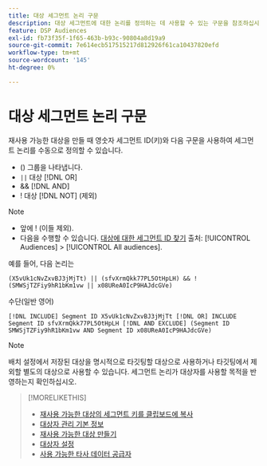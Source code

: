 ```yaml
---
title: 대상 세그먼트 논리 구문
description: 대상 세그먼트에 대한 논리를 정의하는 데 사용할 수 있는 구문을 참조하십시오.
feature: DSP Audiences
exl-id: fb73f35f-1f65-463b-b93c-90804a8d19a9
source-git-commit: 7e614ecb517515217d812926f61ca10437820efd
workflow-type: tm+mt
source-wordcount: '145'
ht-degree: 0%

---
```


# 대상 세그먼트 논리 구문

재사용 가능한 대상을 만들 때 영숫자 세그먼트 ID(키)와 다음 구문을 사용하여 세그먼트 논리를 수동으로 정의할 수 있습니다.

* () 그룹을 나타냅니다.
* `||` 대상 [!DNL OR] <!-- || escaped with backticks so Jenkins doesn't think it's a Markdown table -->
* &amp;&amp; [!DNL AND]
* ! 대상 [!DNL NOT] (제외)

>[!NOTE]
>
>* 앞에 ! (이들 제외).
>* 다음을 수행할 수 있습니다. [대상에 대한 세그먼트 ID 찾기](reusable-audience-clipboard.md) 출처: [!UICONTROL Audiences] > [!UICONTROL All audiences].


예를 들어, 다음 논리는

```
(X5vUk1cNvZxvBJ3jMjTt) || (sfvXrmQkk77PL5OtHpLH) && !(SMWSjTZFiy9hR1bKm1vw || x08UReA0IcP9HAJdcGVe)
```

수단(일반 영어)

```
[!DNL INCLUDE] Segment ID X5vUk1cNvZxvBJ3jMjTt [!DNL OR] INCLUDE Segment ID sfvXrmQkk77PL5OtHpLH [!DNL AND EXCLUDE] (Segment ID SMWSjTZFiy9hR1bKm1vw AND Segment ID x08UReA0IcP9HAJdcGVe)
```

>[!NOTE]
>
>배치 설정에서 저장된 대상을 명시적으로 타깃팅할 대상으로 사용하거나 타깃팅에서 제외할 별도의 대상으로 사용할 수 있습니다. 세그먼트 논리가 대상자를 사용할 목적을 반영하는지 확인하십시오.

>[!MORELIKETHIS]
>
>* [재사용 가능한 대상의 세그먼트 키를 클립보드에 복사](reusable-audience-clipboard.md)
>* [대상자 관리 기본 정보](audience-about.md)
>* [재사용 가능한 대상 만들기](reusable-audience-create.md)
>* [대상자 설정](audience-settings.md)
>* [사용 가능한 타사 데이터 공급자](third-party-data-providers.md)

